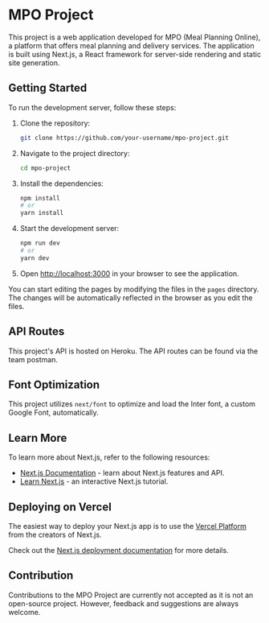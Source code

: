 

# MPO Project

This project is a web application developed for MPO (Meal Planning Online), a platform that offers meal planning and delivery services. The application is built using Next.js, a React framework for server-side rendering and static site generation.

## Getting Started

To run the development server, follow these steps:

1. Clone the repository:

   ```bash
   git clone https://github.com/your-username/mpo-project.git
   ```

2. Navigate to the project directory:

   ```bash
   cd mpo-project
   ```

3. Install the dependencies:

   ```bash
   npm install
   # or
   yarn install
   ```

4. Start the development server:

   ```bash
   npm run dev
   # or
   yarn dev
   ```

5. Open [http://localhost:3000](http://localhost:3000) in your browser to see the application.

You can start editing the pages by modifying the files in the `pages` directory. The changes will be automatically reflected in the browser as you edit the files.

## API Routes

This project's API is hosted on Heroku. The API routes can be found via the team postman.


## Font Optimization

This project utilizes `next/font` to optimize and load the Inter font, a custom Google Font, automatically.

## Learn More

To learn more about Next.js, refer to the following resources:

- [Next.js Documentation](https://nextjs.org/docs) - learn about Next.js features and API.
- [Learn Next.js](https://nextjs.org/learn) - an interactive Next.js tutorial.

## Deploying on Vercel

The easiest way to deploy your Next.js app is to use the [Vercel Platform](https://vercel.com/new?utm_medium=default-template&filter=next.js&utm_source=create-next-app&utm_campaign=create-next-app-readme) from the creators of Next.js.

Check out the [Next.js deployment documentation](https://nextjs.org/docs/deployment) for more details.

## Contribution

Contributions to the MPO Project are currently not accepted as it is not an open-source project. However, feedback and suggestions are always welcome.
```

